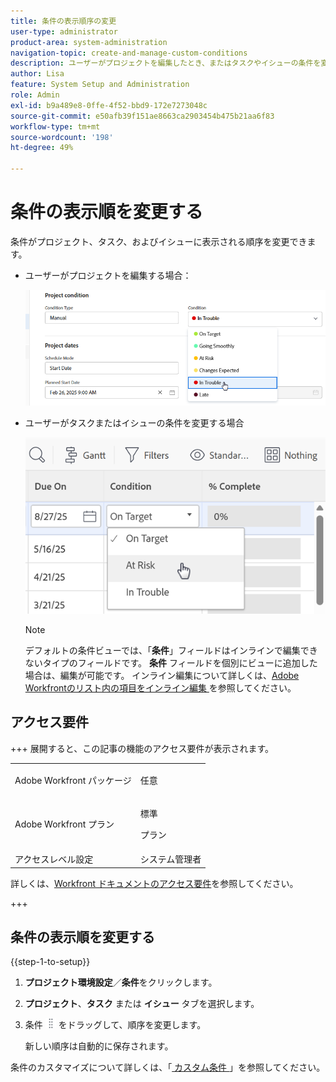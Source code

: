 ```yaml
---
title: 条件の表示順序の変更
user-type: administrator
product-area: system-administration
navigation-topic: create-and-manage-custom-conditions
description: ユーザーがプロジェクトを編集したとき、またはタスクやイシューの条件を変更したときに、条件が表示される順序を変更できます。
author: Lisa
feature: System Setup and Administration
role: Admin
exl-id: b9a489e8-0ffe-4f52-bbd9-172e7273048c
source-git-commit: e50afb39f151ae8663ca2903454b475b21aa6f83
workflow-type: tm+mt
source-wordcount: '198'
ht-degree: 49%

---
```


# 条件の表示順を変更する

条件がプロジェクト、タスク、およびイシューに表示される順序を変更できます。

* ユーザーがプロジェクトを編集する場合：

  ![ プロジェクト編集時の条件の変更 ](assets/change-condition-edit-project-0825.png)

* ユーザーがタスクまたはイシューの条件を変更する場合

  ![ リストの条件を変更 ](assets/change-conditions-list-dropdown-0925.png)

  >[!NOTE]
  >
  >デフォルトの条件ビューでは、「**条件**」フィールドはインラインで編集できないタイプのフィールドです。 **条件** フィールドを個別にビューに追加した場合は、編集が可能です。 インライン編集について詳しくは、[Adobe Workfrontのリスト内の項目をインライン編集 ](/help/quicksilver/workfront-basics/navigate-workfront/use-lists/inline-edit-objects.md) を参照してください。

## アクセス要件

+++ 展開すると、この記事の機能のアクセス要件が表示されます。

<table style="table-layout:auto"> 
 <col> 
 <col> 
 <tbody> 
  <tr> 
   <td>Adobe Workfront パッケージ</td> 
   <td><p>任意</p></td> 
  </tr> 
  <tr> 
   <td>Adobe Workfront プラン</td> 
   <td><p>標準</p>
       <p>プラン</p></td>
  </tr> 
  <tr> 
   <td>アクセスレベル設定</td> 
   <td>システム管理者</td> 
  </tr> 
 </tbody> 
</table>

詳しくは、[Workfront ドキュメントのアクセス要件](/help/quicksilver/administration-and-setup/add-users/access-levels-and-object-permissions/access-level-requirements-in-documentation.md)を参照してください。

+++

## 条件の表示順を変更する

{{step-1-to-setup}}

1. **プロジェクト環境設定**／**条件**&#x200B;をクリックします。

1. **プロジェクト**、**タスク** または **イシュー** タブを選択します。

1. 条件 ![ 移動アイコン ](assets/move-icon---dots.png) をドラッグして、順序を変更します。

   新しい順序は自動的に保存されます。

条件のカスタマイズについて詳しくは、「[ カスタム条件 ](../../../administration-and-setup/customize-workfront/create-manage-custom-conditions/custom-conditions.md)」を参照してください。
